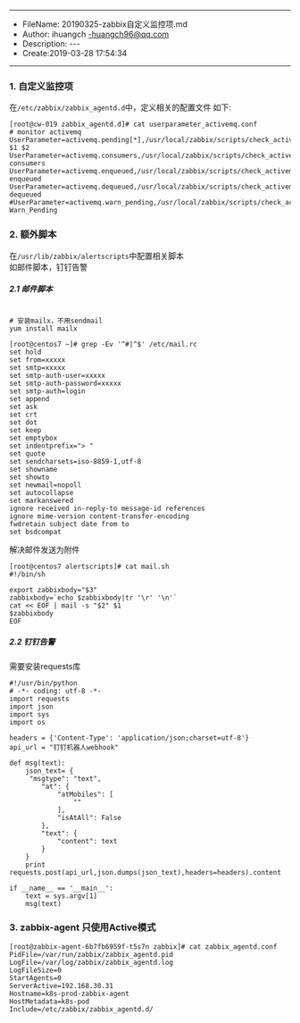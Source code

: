 ___
- FileName: 20190325-zabbix自定义监控项.md
- Author: ihuangch -huangch96@qq.com
- Description: ---
- Create:2019-03-28 17:54:34
___


### 1. 自定义监控项
在`/etc/zabbix/zabbix_agentd.d`中，定义相关的配置文件
如下:
```
[root@cw-019 zabbix_agentd.d]# cat userparameter_activemq.conf 
# monitor activemq
UserParameter=activemq.pending[*],/usr/local/zabbix/scripts/check_activemq.sh $1 $2
UserParameter=activemq.consumers,/usr/local/zabbix/scripts/check_activemq.sh consumers
UserParameter=activemq.enqueued,/usr/local/zabbix/scripts/check_activemq.sh enqueued
UserParameter=activemq.dequeued,/usr/local/zabbix/scripts/check_activemq.sh dequeued
#UserParameter=activemq.warn_pending,/usr/local/zabbix/scripts/check_activemq.sh Warn_Pending

```

### 2. 额外脚本
在`/usr/lib/zabbix/alertscripts`中配置相关脚本  
如邮件脚本，钉钉告警  
##### 2.1 邮件脚本
```

# 安装mailx，不用sendmail
yum install mailx

[root@centos7 ~]# grep -Ev '^#|^$' /etc/mail.rc
set hold
set from=xxxxx
set smtp=xxxxx
set smtp-auth-user=xxxxx
set smtp-auth-password=xxxxx
set smtp-auth=login
set append
set ask
set crt
set dot
set keep
set emptybox
set indentprefix="> "
set quote
set sendcharsets=iso-8859-1,utf-8
set showname
set showto
set newmail=nopoll
set autocollapse
set markanswered
ignore received in-reply-to message-id references
ignore mime-version content-transfer-encoding
fwdretain subject date from to
set bsdcompat
```

解决邮件发送为附件
```
[root@centos7 alertscripts]# cat mail.sh
#!/bin/sh

export zabbixbody="$3"
zabbixbody=`echo $zabbixbody|tr '\r' '\n'`
cat << EOF | mail -s "$2" $1
$zabbixbody
EOF
```

##### 2.2 钉钉告警
需要安装requests库
```
#!/usr/bin/python
# -*- coding: utf-8 -*-
import requests
import json
import sys
import os
 
headers = {'Content-Type': 'application/json;charset=utf-8'}
api_url = "钉钉机器人webhook" 

def msg(text):
    json_text= {
     "msgtype": "text",
        "at": {
            "atMobiles": [
                ""
            ],
            "isAtAll": False
        },
        "text": {
            "content": text
        }
    }
    print requests.post(api_url,json.dumps(json_text),headers=headers).content
     
if __name__ == '__main__':
    text = sys.argv[1]
    msg(text)
```

### 3. zabbix-agent 只使用Active模式
```
[root@zabbix-agent-6b7fb6959f-t5s7n zabbix]# cat zabbix_agentd.conf
PidFile=/var/run/zabbix/zabbix_agentd.pid
LogFile=/var/log/zabbix/zabbix_agentd.log
LogFileSize=0
StartAgents=0
ServerActive=192.168.30.31
Hostname=k8s-prod-zabbix-agent
HostMetadata=k8s-pod
Include=/etc/zabbix/zabbix_agentd.d/
```
